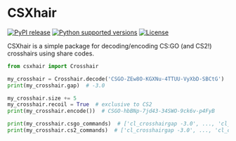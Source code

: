 # CSXhair

[![PyPI release]][pypi] 
[![Python supported versions]][pypi]
[![License]](./LICENSE)

CSXhair is a simple package for decoding/encoding CS:GO (and CS2!) crosshairs using share codes.

```python
from csxhair import Crosshair

my_crosshair = Crosshair.decode('CSGO-ZEw8O-KGXNu-4TTUU-VyXbD-SBCtG')
print(my_crosshair.gap)  # -3.0

my_crosshair.size += 5
my_crosshair.recoil = True  # exclusive to CS2
print(my_crosshair.encode())  # CSGO-hbBNp-7jd43-34SWO-9ck6v-p4FyB

print(my_crosshair.csgo_commands)  # ['cl_crosshairgap -3.0', ..., 'cl_crosshairdot 0', ...]
print(my_crosshair.cs2_commands)  # ['cl_crosshairgap -3.0', ..., 'cl_crosshairdot false', ...]
```

[pypi]: https://pypi.org/project/csxhair/
[PyPI Release]: https://img.shields.io/pypi/v/csxhair.svg?label=pypi&color=green
[Python supported versions]: https://img.shields.io/pypi/pyversions/csxhair.svg?label=%20&logo=python&logoColor=white
[License]: https://img.shields.io/pypi/l/csxhair.svg?style=flat&label=license